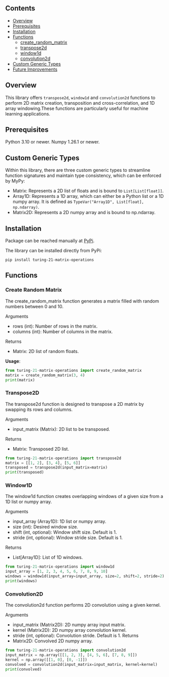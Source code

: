 ## Contents

- [Overview](#overview)
- [Prerequisites](#prerequisites)
- [Installation](#installation)
- [Functions](#functions)
  - [create_random_matrix](#create_random_matrix)
  - [transpose2d](#transpose2d)
  - [window1d](#window1d)
  - [convolution2d](#convolution2d)
- [Custom Generic Types](#custom-generic-types)
- [Future Improvements](#future-improvements)

## Overview

This library offers `transpose2d`, `window1d` and `convolution2d` functions to perform 2D matrix creation, transposition and cross-correlation, and 1D array windowing.These functions are particularly useful for machine learning applications.

## Prerequisites

Python 3.10 or newer.
Numpy 1.26.1 or newer.

## Custom Generic Types

Within this library, there are three custom generic types to streamline function signatures and maintain type consistency, which can be enforced by MyPy:

- Matrix: Represents a 2D list of floats and is bound to `List[List[float]]`.
- Array1D: Represents a 1D array, which can either be a Python list or a 1D numpy array. It is defined as `TypeVar("Array1D", List[float], np.ndarray)`.
- Matrix2D: Represents a 2D numpy array and is bound to np.ndarray.

## Installation

Package can be reached manually at [PyPi](https://pypi.org/project/turing-21-matrix-operations/).

The library can be installed directly from PyPi:

`pip install turing-21-matrix-operations`

## Functions

### Create Random Matrix

The create_random_matrix function generates a matrix filled with random numbers between 0 and 10.

Arguments

- rows (int): Number of rows in the matrix.
- columns (int): Number of columns in the matrix.

Returns

- Matrix: 2D list of random floats.

**Usage**:

```python
from turing-21-matrix-operations import create_random_matrix
matrix = create_random_matrix(3, 4)
print(matrix)
```

### Transpose2D

The transpose2d function is designed to transpose a 2D matrix by swapping its rows and columns.

Arguments

- input_matrix (Matrix): 2D list to be transposed.

Returns

- Matrix: Transposed 2D list.

```python
from turing-21-matrix-operations import transpose2d
matrix = [[1, 2], [3, 4], [5, 6]]
transposed = transpose2d(input_matrix=matrix)
print(transposed)
```

### Window1D

The window1d function creates overlapping windows of a given size from a 1D list or numpy array.

Arguments

- input_array (Array1D): 1D list or numpy array.
- size (int): Desired window size.
- shift (int, optional): Window shift size. Default is 1.
- stride (int, optional): Window stride size. Default is 1.

Returns

- List[Array1D]: List of 1D windows.

```python
from turing-21-matrix-operations import window1d
input_array = [1, 2, 3, 4, 5, 6, 7, 8, 9, 10]
windows = window1d(input_array=input_array, size=2, shift=2, stride=2)
print(windows)
```

### Convolution2D

The convolution2d function performs 2D convolution using a given kernel.

Arguments

- input_matrix (Matrix2D): 2D numpy array input matrix.
- kernel (Matrix2D): 2D numpy array convolution kernel.
- stride (int, optional): Convolution stride. Default is 1.
  Returns
- Matrix2D: Convolved 2D numpy array.

```python
from turing-21-matrix-operations import convolution2d
input_matrix = np.array([[1, 2, 3], [4, 5, 6], [7, 8, 9]])
kernel = np.array([[1, 0], [0, -1]])
convolved = convolution2d(input_matrix=input_matrix, kernel=kernel)
print(convolved)
```
